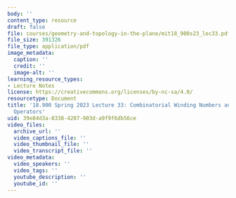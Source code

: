 ```yaml
---
body: ''
content_type: resource
draft: false
file: courses/geometry-and-topology-in-the-plane/mit18_900s23_lec33.pdf
file_size: 391326
file_type: application/pdf
image_metadata:
  caption: ''
  credit: ''
  image-alt: ''
learning_resource_types:
- Lecture Notes
license: https://creativecommons.org/licenses/by-nc-sa/4.0/
resourcetype: Document
title: '18.900 Spring 2023 Lecture 33: Combinatorial Winding Numbers and the Boundary
  Operators'
uid: 39e84d3a-8338-4207-903d-a9f9f6db56ce
video_files:
  archive_url: ''
  video_captions_file: ''
  video_thumbnail_file: ''
  video_transcript_file: ''
video_metadata:
  video_speakers: ''
  video_tags: ''
  youtube_description: ''
  youtube_id: ''
---
```

